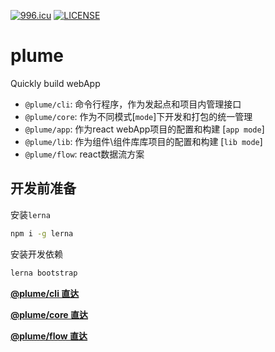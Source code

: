 [![996.icu](https://img.shields.io/badge/link-996.icu-red.svg)](https://996.icu)
[![LICENSE](https://img.shields.io/badge/license-Anti%20996-blue.svg)](https://github.com/996icu/996.ICU/blob/master/LICENSE)

# plume

Quickly build webApp

- `@plume/cli`: 命令行程序，作为发起点和项目内管理接口
- `@plume/core`: 作为不同模式\[`mode`\]下开发和打包的统一管理
- `@plume/app`: 作为react webApp项目的配置和构建 \[`app mode`\]
- `@plume/lib`: 作为组件\组件库库项目的配置和构建 \[`lib mode`\]
- `@plume/flow`: react数据流方案

## 开发前准备

安装`lerna`

```bash
npm i -g lerna
```

安装开发依赖

```bash
lerna bootstrap
```

**[@plume/cli 直达](https://github.com/itcat99/plume/tree/master/packages/cli)**

**[@plume/core 直达](https://github.com/itcat99/plume/tree/master/packages/core)**

**[@plume/flow 直达](https://github.com/itcat99/plume/tree/master/packages/flow)**
